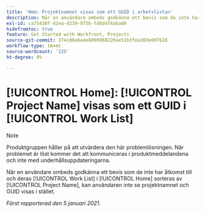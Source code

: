 ```yaml
---
title: 'Hem: Projektnamnet visas som ett GUID i arbetslistan'
description: När en användare ombeds godkänna ett bevis som de inte har åtkomst till och deras arbetslista i [!UICONTROL Home] sorteras efter projektnamn, kan användaren inte se projektnamnet och GUID visas i stället.
exl-id: ca75430f-42ea-4239-9756-fd8d4f4aba89
hidefromtoc: true
feature: Get Started with Workfront, Projects
source-git-commit: 374c88a6a4e8890968220ae51b3fea303e0d7628
workflow-type: tm+mt
source-wordcount: '125'
ht-degree: 0%

---
```


# [!UICONTROL Home]: [!UICONTROL Project Name] visas som ett GUID i [!UICONTROL Work List]

<!--Article created by request-->

>[!NOTE]
>
>Produktgruppen håller på att utvärdera den här problemlösningen. När problemet är löst kommer det att kommuniceras i produktmeddelandena och inte med underhållsuppdateringarna.

När en användare ombeds godkänna ett bevis som de inte har åtkomst till och deras [!UICONTROL Work List] i [!UICONTROL Home] sorteras av [!UICONTROL Project Name], kan användaren inte se projektnamnet och GUID visas i stället.

_Först rapporterad den 5 januari 2021._
